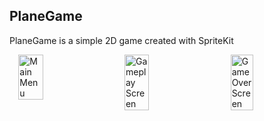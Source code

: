 ## PlaneGame
PlaneGame is a simple 2D game created with SpriteKit

<div style="display: flex; justify-content: space-around;">
  <img src="https://github.com/user-attachments/assets/9d6053a6-5c44-4376-ab75-ebc4db8772f9" alt="Main Menu" style="width: 28%;"/>
  <img src="https://github.com/user-attachments/assets/7a0edbe3-af6c-41e5-935e-06bbf7cb25c3" alt="Gameplay Screen" style="width: 28%;"/>
  <img src="https://github.com/user-attachments/assets/80fbc104-22d6-4d65-94e8-ea60ff81975a" alt="Game Over Screen" style="width: 27%;"/>
</div>

